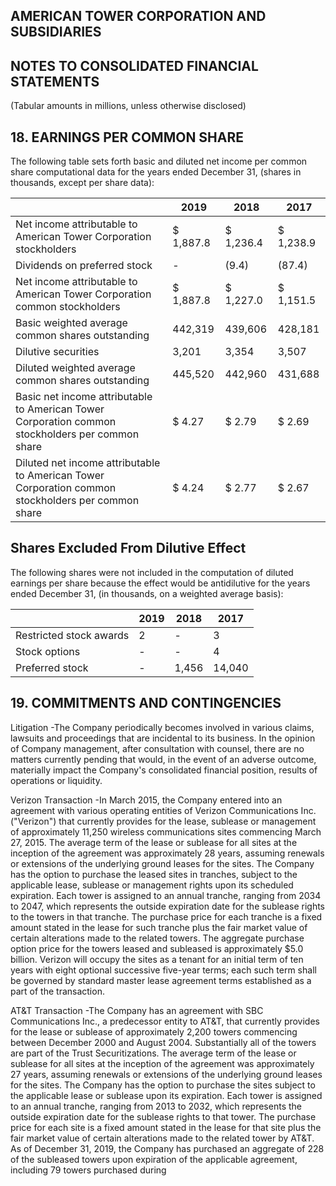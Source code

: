 ## AMERICAN TOWER CORPORATION AND SUBSIDIARIES

## NOTES TO CONSOLIDATED FINANCIAL STATEMENTS

(Tabular amounts in millions, unless otherwise disclosed)

## 18. EARNINGS PER COMMON SHARE

The following table sets forth basic and diluted net income per common share computational data for the years ended December 31, (shares in thousands, except per share data):

|                                                                                                    | 2019      | 2018      | 2017      |
|----------------------------------------------------------------------------------------------------|-----------|-----------|-----------|
| Net income attributable to American Tower Corporation stockholders                                 | $ 1,887.8 | $ 1,236.4 | $ 1,238.9 |
| Dividends on preferred stock                                                                       | -         | (9.4)     | (87.4)    |
| Net income attributable to American Tower Corporation common stockholders                          | $ 1,887.8 | $ 1,227.0 | $ 1,151.5 |
| Basic weighted average common shares outstanding                                                   | 442,319   | 439,606   | 428,181   |
| Dilutive securities                                                                                | 3,201     | 3,354     | 3,507     |
| Diluted weighted average common shares outstanding                                                 | 445,520   | 442,960   | 431,688   |
| Basic net income attributable to American Tower Corporation common stockholders per common share   | $ 4.27    | $ 2.79    | $ 2.69    |
| Diluted net income attributable to American Tower Corporation common stockholders per common share | $ 4.24    | $ 2.77    | $ 2.67    |

## Shares Excluded From Dilutive Effect

The following shares were not included in the computation of diluted earnings per share because the effect would be antidilutive for the years ended December 31, (in thousands, on a weighted average basis):

|                         | 2019   | 2018   | 2017   |
|-------------------------|--------|--------|--------|
| Restricted stock awards | 2      | -      | 3      |
| Stock options           | -      | -      | 4      |
| Preferred stock         | -      | 1,456  | 14,040 |

## 19. COMMITMENTS AND CONTINGENCIES

Litigation -The Company periodically becomes involved in various claims, lawsuits and proceedings that are incidental to its business. In the opinion of Company management, after consultation with counsel, there are no matters currently pending that would, in the event of an adverse outcome, materially impact the Company's consolidated financial position, results of operations or liquidity.

Verizon Transaction -In March 2015, the Company entered into an agreement with various operating entities of Verizon Communications Inc. ("Verizon") that currently provides for the lease, sublease or management of approximately 11,250 wireless communications sites commencing March 27, 2015. The average term of the lease or sublease for all sites at the inception of the agreement was approximately 28 years, assuming renewals or extensions of the underlying ground leases for the sites. The Company has the option to purchase the leased sites in tranches, subject to the applicable lease, sublease or management rights upon its scheduled expiration. Each tower is assigned to an annual tranche, ranging from 2034 to 2047, which represents the outside expiration date for the sublease rights to the towers in that tranche. The purchase price for each tranche is a fixed amount stated in the lease for such tranche plus the fair market value of certain alterations made to the related towers. The aggregate purchase option price for the towers leased and subleased is approximately $5.0 billion. Verizon will occupy the sites as a tenant for an initial term of ten years with eight optional successive five-year terms; each such term shall be governed by standard master lease agreement terms established as a part of the transaction.

AT&T Transaction -The Company has an agreement with SBC Communications Inc., a predecessor entity to AT&T, that currently provides for the lease or sublease of approximately 2,200 towers commencing between December 2000 and August 2004. Substantially all of the towers are part of the Trust Securitizations. The average term of the lease or sublease for all sites at the inception of the agreement was approximately 27 years, assuming renewals or extensions of the underlying ground leases for the sites. The Company has the option to purchase the sites subject to the applicable lease or sublease upon its expiration. Each tower is assigned to an annual tranche, ranging from 2013 to 2032, which represents the outside expiration date for the sublease rights to that tower. The purchase price for each site is a fixed amount stated in the lease for that site plus the fair market value of certain alterations made to the related tower by AT&T. As of December 31, 2019, the Company has purchased an aggregate of 228 of the subleased towers upon expiration of the applicable agreement, including 79 towers purchased during